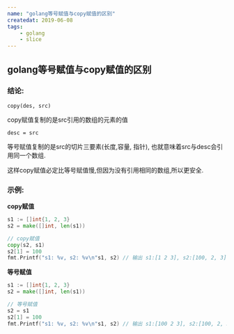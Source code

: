 ```yaml
---
name: "golang等号赋值与copy赋值的区别"
createdat: 2019-06-08
tags:
    - golang
    - slice
---
```


## golang等号赋值与copy赋值的区别

### 结论:
`copy(des, src)`

copy赋值复制的是src引用的数组的元素的值

`desc = src`

等号赋值复制的是src的切片三要素(长度,容量, 指针),
也就意味着src与desc会引用同一个数组.

这样copy赋值必定比等号赋值慢,但因为没有引用相同的数组,所以更安全.

### 示例:
**copy赋值**

```go
s1 := []int{1, 2, 3}
s2 = make([]int, len(s1))

// copy赋值
copy(s2, s1)
s2[1] = 100
fmt.Printf("s1: %v, s2: %v\n"s1, s2) // 输出 s1:[1 2 3], s2:[100, 2, 3]
```

**等号赋值**

```go
s1 := []int{1, 2, 3}
s2 = make([]int, len(s1))

// 等号赋值
s2 = s1
s2[1] = 100
fmt.Printf("s1: %v, s2: %v\n"s1, s2) // 输出 s1:[100 2 3], s2:[100, 2, 3]
```
